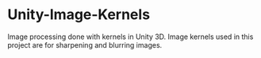 # Unity-Image-Kernels
Image processing done with kernels in Unity 3D. Image kernels used in this project are for sharpening and blurring images.

